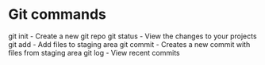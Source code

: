 # Git commands

git init - Create a new git repo
git status - View the changes to your projects
git add - Add files to staging area
git commit - Creates a new commit with files from staging area
git log - View recent commits